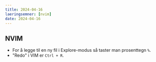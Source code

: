 ```yaml
---
title: 2024-04-16
laeringsemner: [nvim]
date: 2024-04-16
---
```


## NVIM
* For å legge til en ny fil i Explore-modus så taster man prosenttegn `%`.
* "Redo" i VIM er `Ctrl + R`. 
